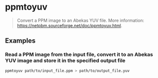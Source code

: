 # ppmtoyuv

> Convert a PPM image to an Abekas YUV file. More information: <https://netpbm.sourceforge.net/doc/ppmtoyuv.html>.

## Examples

### Read a PPM image from the input file, convert it to an Abekas YUV image and store it in the specified output file

```bash
ppmtoyuv path/to/input_file.ppm > path/to/output_file.yuv
```
